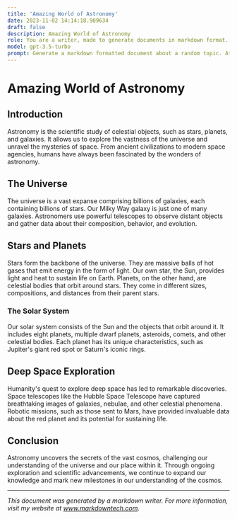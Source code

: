 ```yaml
---
title: 'Amazing World of Astronomy'
date: 2023-11-02 14:14:18.909634
draft: false
description: Amazing World of Astronomy
role: You are a writer, made to generate documents in markdown format. It is very important that all of the documents you generate are in valid markdown format.
model: gpt-3.5-turbo
prompt: Generate a markdown formatted document about a random topic. At the bottom, include a disclaimer explaining that the document was generated by you. The first line of the document should be the title. Make sure that the entire document is in proper markdown format, using a mix of various tags to make the document visually appealing.
---
```


# Amazing World of Astronomy

## Introduction

Astronomy is the scientific study of celestial objects, such as stars, planets, and galaxies. It allows us to explore the vastness of the universe and unravel the mysteries of space. From ancient civilizations to modern space agencies, humans have always been fascinated by the wonders of astronomy.

## The Universe

The universe is a vast expanse comprising billions of galaxies, each containing billions of stars. Our Milky Way galaxy is just one of many galaxies. Astronomers use powerful telescopes to observe distant objects and gather data about their composition, behavior, and evolution.

## Stars and Planets

Stars form the backbone of the universe. They are massive balls of hot gases that emit energy in the form of light. Our own star, the Sun, provides light and heat to sustain life on Earth. Planets, on the other hand, are celestial bodies that orbit around stars. They come in different sizes, compositions, and distances from their parent stars.

### The Solar System

Our solar system consists of the Sun and the objects that orbit around it. It includes eight planets, multiple dwarf planets, asteroids, comets, and other celestial bodies. Each planet has its unique characteristics, such as Jupiter's giant red spot or Saturn's iconic rings.

## Deep Space Exploration

Humanity's quest to explore deep space has led to remarkable discoveries. Space telescopes like the Hubble Space Telescope have captured breathtaking images of galaxies, nebulae, and other celestial phenomena. Robotic missions, such as those sent to Mars, have provided invaluable data about the red planet and its potential for sustaining life.

## Conclusion

Astronomy uncovers the secrets of the vast cosmos, challenging our understanding of the universe and our place within it. Through ongoing exploration and scientific advancements, we continue to expand our knowledge and mark new milestones in our understanding of the cosmos.

---
*This document was generated by a markdown writer. For more information, visit my website at www.markdowntech.com.*
